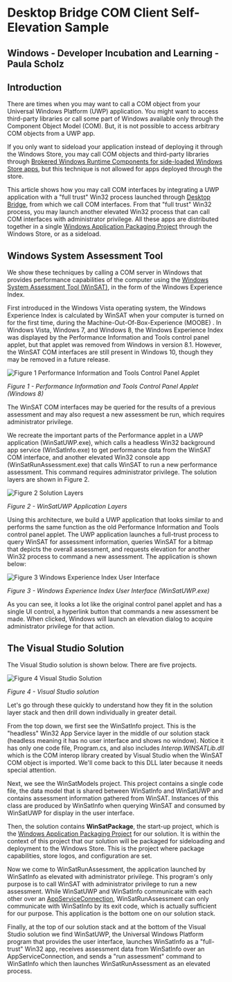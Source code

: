 # Desktop Bridge COM Client Self-Elevation Sample

## Windows - Developer Incubation and Learning - Paula Scholz

## Introduction

There are times when you may want to call a COM object from your Universal Windows Platform (UWP) application. You might want to access third-party libraries or call some part of Windows available only through the Component Object Model (COM).  But, it is not possible to access arbitrary COM objects from a UWP app.  

If you only want to sideload your application instead of deploying it through the Windows Store, you may call COM objects and third-party libraries through [Brokered Windows Runtime Components for side-loaded Windows Store apps](https://docs.microsoft.com/en-us/windows/communitytoolkit/), but this technique is not allowed for apps deployed through the store.

This article shows how you may call COM interfaces by integrating a UWP application with a "full trust" Win32 process launched through [Desktop Bridge](https://docs.microsoft.com/en-us/windows/uwp/porting/desktop-to-uwp-extend), from which we call COM interfaces. From that "full trust" Win32 process, you may launch another elevated Win32 process that can  call COM interfaces with administrator privilege. All these apps are distributed together in a single [Windows Application Packaging Project](https://docs.microsoft.com/en-us/windows/uwp/porting/desktop-to-uwp-packaging-dot-net) through the Windows Store, or as a sideload.

## Windows System Assessment Tool

We show these techniques by calling a COM server in Windows that provides performance capabilities of the computer using the [Windows System Assessment Tool (WinSAT)](https://docs.microsoft.com/en-us/windows/desktop/WinSAT/windows-system-assessment-tool-portal), in the form of the Windows Experience Index.

First introduced in the Windows Vista operating system, the Windows Experience Index is calculated by WinSAT when your computer is turned on for the first time, during the Machine-Out-Of-Box-Experience (MOOBE) . In Windows Vista, Windows 7, and Windows 8, the Windows Experience Index was displayed by the Performance Information and Tools control panel applet, but that applet was removed from Windows in version 8.1.  However, the WinSAT COM interfaces are still present in Windows 10, though they may be removed in a future release.


![Figure 1 Performance Information and Tools Control Panel Applet](/images/Fig1_perfTool.png)

*Figure 1 - Performance Information and Tools Control Panel Applet (Windows 8)*

The WinSAT COM interfaces may be queried for the results of a previous assessment and may also request a new assessment be run, which requires administrator privilege.

We recreate the important parts of the Performance applet in a UWP application (WinSatUWP.exe), which calls a headless Win32 background app service (WinSatInfo.exe) to get performance data from the WinSAT COM interface, and another elevated Win32 console app (WinSatRunAssessment.exe) that calls WinSAT to run a new performance assessment. This command requires administrator privilege.  The solution layers are shown in Figure 2.

![Figure 2 Solution Layers](/images/Fig2_appLayers.png)

*Figure 2 - WinSatUWP Application Layers*

Using this architecture, we build a UWP application that looks similar to and performs the same function as the old Performance Information and Tools control panel applet.  The UWP application launches a full-trust process to query WinSAT for assessment information, queries WinSAT for a bitmap that depicts the overall assessment, and requests elevation for another Win32 process to command a new assessment.  The application is shown below:

![Figure 3 Windows Experience Index User Interface](/images/Fig3_newUI.png)

*Figure 3 - Windows Experience Index User Interface (WinSatUWP.exe)*

As you can see, it looks a lot like the original control panel applet and has a single UI control, a hyperlink button that commands a new assessment be made.  When clicked, Windows will launch an elevation dialog to acquire administrator privilege for that action.

## The Visual Studio Solution

The Visual Studio solution is shown below.  There are five projects.

![Figure 4 Visual Studio Solution](/images/Fig4_solution.png )

*Figure 4 - Visual Studio solution*

Let's go through these quickly to understand how they fit in the solution layer stack and then drill down individually in greater detail.

From the top down, we first see the WinSatInfo project.  This is the "headless" Win32 App Service layer in the middle of our solution stack (headless meaning it has no user interface and shows no window).  Notice it has only one code file, Program.cs, and also includes *Interop.WINSATLib.dll* which is the COM interop library created by Visual Studio when the WinSAT COM object is imported.  We'll come back to this DLL later because it needs special attention.

Next, we see the WinSatModels project. This project contains a single code file, the data model that is shared between WinSatInfo and WinSatUWP and contains assessment information gathered from WinSAT.  Instances of this class are produced by WinSatInfo when querying WinSAT and consumed by WinSatUWP for display in the user interface.

Then, the solution contains **WinSatPackage**, the start-up project, which is the [Windows Application Packaging Project](https://docs.microsoft.com/en-us/windows/uwp/porting/desktop-to-uwp-packaging-dot-net) for our solution.  It is within the context of this project that our solution will be packaged for sideloading and deployment to the Windows Store.  This is the project where package capabilities, store logos, and configuration are set.

Now we come to WinSatRunAssessment, the application launched by WinSatInfo as elevated with administrator privilege.  This program's only purpose is to call WinSAT with administrator privilege to run a new assessment. While WinSatUWP and WinSatInfo communicate with each other over an [AppServiceConnection](https://docs.microsoft.com/en-us/uwp/api/Windows.ApplicationModel.AppService.AppServiceConnection), WinSatRunAssessment can only communicate with WinSatInfo by its exit code, which is actually sufficient for our purpose.  This application is the bottom one on our solution stack.

Finally, at the top of our solution stack and at the bottom of the Visual Studio solution we find WinSatUWP, the Universal Windows Platform program that provides the user interface, launches WinSatInfo as a "full-trust" Win32 app, receives assessment data from WinSatInfo over an AppServiceConnection, and sends a "run assessment" command to WinSatInfo which then launches WinSatRunAssessment as an elevated process.